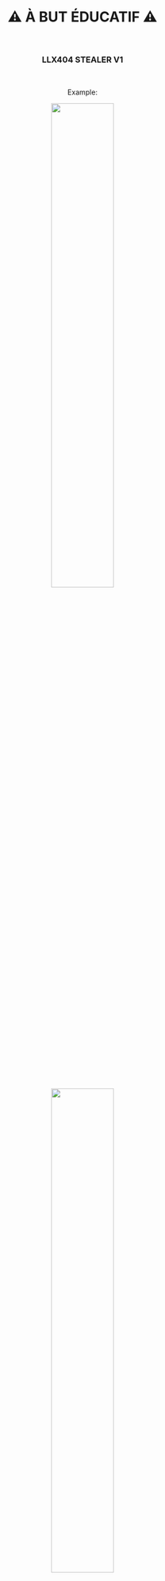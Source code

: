 <div align="center">
  <h1>⚠ À BUT ÉDUCATIF ⚠</h1><BR>
   <h3>LLX404 STEALER V1</h3>
  <br>
  <p>Example:</p>
  <img src="https://cdn.discordapp.com/attachments/284707525620662272/1009432281548587069/unknown.png" height="50%"><br><br><br>
<img src="https://cdn.discordapp.com/attachments/284707525620662272/1009431487814320189/unknown.png" height="50%"><br><br><br>
<img src="https://cdn.discordapp.com/attachments/284707525620662272/1009431643964055642/unknown.png" height="50%"><br><br><br>
<img src="https://cdn.discordapp.com/attachments/284707525620662272/1009431853159157822/unknown.png" height="50%"><br><br><br>
<h2>Et bien plus de fonctionnalités ! (badges boost, 0 detect, webhook introuvable, injection permanante, ip et token info (web), ect)</h2>
  
  <h1>LLX404 STEALER V2</h3>
  <br>
  
 ```
  
- Webhook introuvable,
- [Passwords, cookies, auto-filldatas creditcards] steal all navigateurs;
- 0 detect;
- 0 terminal qui s'ouvre quand tu cliques;
- dashboard web user (liste des exes liste des Pc qui ta grab [quand tu choisis un Pc sa m'ontre tous ce que tu as grab sur ce Pc {compte discord, password, etc.;])
- build site et aussi bot (bot avec un petit panel)
- viewer (stream du Pc de la victime en direct sur le dashboard)
- Autostart exe (l'exe ce relancera à chaque fois que le pc ce relancera)
- Impossible de supprimer le exe (h24 lancer et impossible de le trouver dans les gestion de tache)
- wallet grab
- parser web (parser vos coockies en 2s)
- editexe (choisisez un exe et changer son icon, description, version etc)
  
```
</div>
